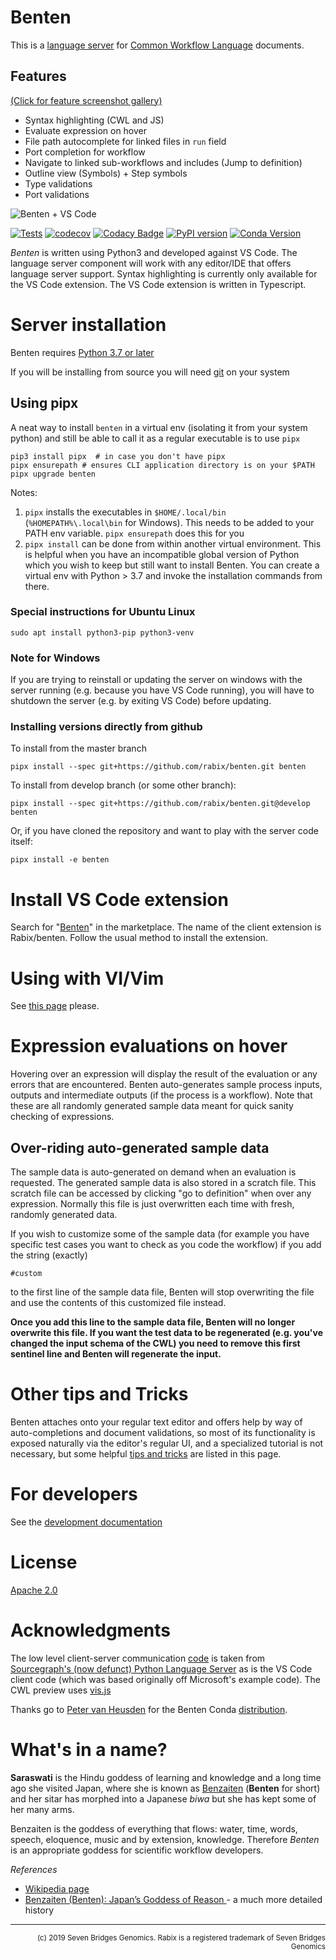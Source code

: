 # Benten 

This is a [language server] for
[Common Workflow Language](https://www.commonwl.org/) documents. 

[language server]: https://langserver.org/

## Features

[(Click for feature screenshot gallery)](https://github.com/rabix/benten/blob/master/docs/features.md)

- Syntax highlighting (CWL and JS)
- Evaluate expression on hover
- File path autocomplete for linked files in `run` field
- Port completion for workflow
- Navigate to linked sub-workflows and includes (Jump to definition)
- Outline view (Symbols) + Step symbols
- Type validations
- Port validations

![Benten + VS Code](https://raw.githubusercontent.com/rabix/benten/master/media/2019.12.03/full-window.png)

[![Tests](https://travis-ci.com/rabix/benten.svg?branch=master)](https://travis-ci.com/rabix/benten)
[![codecov](https://codecov.io/gh/rabix/benten/branch/master/graph/badge.svg)](https://codecov.io/gh/rabix/benten)
[![Codacy Badge](https://api.codacy.com/project/badge/Grade/20839ce29ebe4004b3578d4d02031a1c)](https://www.codacy.com/app/kaushik-work/benten?utm_source=github.com&amp;utm_medium=referral&amp;utm_content=rabix/benten&amp;utm_campaign=Badge_Grade)
[![PyPI version](https://badge.fury.io/py/benten.svg)](https://badge.fury.io/py/benten)
[![Conda Version](https://img.shields.io/conda/vn/conda-forge/benten.svg)](https://anaconda.org/conda-forge/benten)

_Benten_ is written using Python3 and developed against VS Code. The language
server component will work with any editor/IDE that offers language server
support. Syntax highlighting is currently only available for the VS Code
extension. The VS Code extension is written in Typescript.

# Server installation

Benten requires [Python 3.7 or later](https://www.python.org/downloads/)

If you will be installing from source you will need
[git](https://git-scm.com/downloads) on your system


## Using pipx

A neat way to install `benten` in a virtual env (isolating it from your
system python) and still be able to call it as a regular executable is
to use `pipx`

```
pip3 install pipx  # in case you don't have pipx
pipx ensurepath # ensures CLI application directory is on your $PATH
pipx upgrade benten
```

Notes: 

1. `pipx` installs the executables in `$HOME/.local/bin`
   (`%HOMEPATH%\.local\bin` for Windows). This needs to be added to your
   PATH env variable. `pipx ensurepath` does this for you
2. `pipx install` can be done from within another virtual environment.
   This is helpful when you have an incompatible global version of
   Python which you wish to keep but still want to install Benten. You
   can create a virtual env with Python > 3.7 and invoke the
   installation commands from there.


### Special instructions for Ubuntu Linux

```
sudo apt install python3-pip python3-venv
```

### Note for Windows
If you are trying to reinstall or updating the server on windows with
the server running (e.g. because you have VS Code running), you will
have to shutdown the server (e.g. by exiting VS Code) before updating.


### Installing versions directly from github

To install from the master branch
```
pipx install --spec git+https://github.com/rabix/benten.git benten
```

To install from develop branch (or some other branch): 
```
pipx install --spec git+https://github.com/rabix/benten.git@develop benten
```

Or, if you have cloned the repository and want to play with the server
code itself:

```
pipx install -e benten
```


# Install VS Code extension

Search for "[Benten](https://marketplace.visualstudio.com/items?itemName=sbg-rabix.benten-cwl)" in the marketplace. The name of the client
extension is Rabix/benten. Follow the usual method to install the
extension.

# Using with VI/Vim

See [this page](https://github.com/rabix/benten/blob/master/docs/vim.md) please.


# Expression evaluations on hover

Hovering over an expression will display the result of the evaluation or
any errors that are encountered. Benten auto-generates sample process
inputs, outputs and intermediate outputs (if the process is a workflow).
Note that these are all randomly generated sample data meant for quick
sanity checking of expressions.


## Over-riding auto-generated sample data
 
The sample data is auto-generated on demand when an evaluation is
requested. The generated sample data is also stored in a scratch file.
This scratch file can be accessed by clicking "go to definition" when
over any expression. Normally this file is just overwritten each time
with fresh, randomly generated data.

If you wish to customize some of the sample data (for example you have
specific test cases you want to check as you code the workflow) if you
add the string (exactly)

```
#custom
```

to the first line of the sample data file, Benten will stop overwriting
the file and use the contents of this customized file instead. 

**Once you add this line to the sample data file, Benten will no longer
overwrite this file. If you want the test data to be regenerated (e.g.
you've changed the input schema of the CWL) you need to remove this
first sentinel line and Benten will regenerate the input.**


# Other tips and Tricks

Benten attaches onto your regular text editor and offers help by
way of auto-completions and document validations, so most of its
functionality is exposed naturally via the editor's regular UI, and a 
specialized tutorial is not necessary, but some helpful 
[tips and tricks](docs/tips.md) are listed in this page.


# For developers
See the [development documentation](docs/developer.md)


# License
[Apache 2.0](LICENSE)


# Acknowledgments

The low level client-server communication [code][jsonrpc-code] is taken from [Sourcegraph's
(now defunct) Python Language Server][sourcegraph-python] as is the VS Code client code (which
was based originally off Microsoft's example code). The CWL preview uses [vis.js]

Thanks go to [Peter van Heusden](https://github.com/pvanheus/) for the
Benten Conda [distribution](https://github.com/conda-forge/benten-feedstock).

[jsonrpc-code]: https://github.com/sourcegraph/python-langserver/blob/master/langserver/jsonrpc.py
[sourcegraph-python]: https://github.com/sourcegraph/python-langserver
[vis.js]: http://visjs.org/

# What's in a name? 

**Saraswati** is the Hindu goddess of learning and knowledge and a long time ago 
she visited Japan, where she is known as [Benzaiten] (**Benten** for short) and 
her sitar has morphed into a Japanese _biwa_ but she has kept some of her many arms.

Benzaiten is the goddess of everything that flows: water, time, words, speech, 
eloquence, music and by extension, knowledge. Therefore _Benten_ is an 
appropriate goddess for scientific workflow developers.

[Benzaiten]: https://en.wikipedia.org/wiki/Benzaiten 

_References_
- [Wikipedia page](https://en.wikipedia.org/wiki/Benzaiten)
- [Benzaiten (Benten): Japan’s Goddess of Reason ](http://yabai.com/p/3200) - a much more detailed history

---

<div align="right">
<sub>(c) 2019 Seven Bridges Genomics. Rabix is a registered trademark of Seven Bridges Genomics</sub>
</div>
